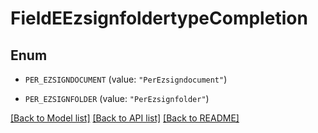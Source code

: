 # FieldEEzsignfoldertypeCompletion

## Enum


* `PER_EZSIGNDOCUMENT` (value: `"PerEzsigndocument"`)

* `PER_EZSIGNFOLDER` (value: `"PerEzsignfolder"`)


[[Back to Model list]](../README.md#documentation-for-models) [[Back to API list]](../README.md#documentation-for-api-endpoints) [[Back to README]](../README.md)


